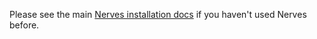 Please see the main [Nerves installation docs](https://hexdocs.pm/nerves/installation.html) if you haven't used Nerves before.
